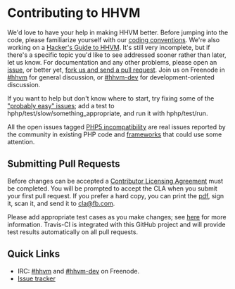 # Contributing to HHVM

We'd love to have your help in making HHVM better. Before jumping into the code, please familiarize yourself with our [coding conventions](hphp/doc/coding-conventions.md). We're also working on a [Hacker's Guide to HHVM](hphp/doc/hackers-guide). It's still very incomplete, but if there's a specific topic you'd like to see addressed sooner rather than later, let us know. For documentation and any other problems, please open an [issue](http://github.com/facebook/hhvm/issues), or better yet, [fork us and send a pull request](https://github.com/facebook/hhvm/pulls). Join us on Freenode in [#hhvm](http://webchat.freenode.net/?channels=hhvm) for general discussion, or [#hhvm-dev](http://webchat.freenode.net/?channels=hhvm-dev) for development-oriented discussion.

If you want to help but don't know where to start, try fixing some of the ["probably easy" issues](https://github.com/facebook/hhvm/issues?q=is%3Aopen+is%3Aissue+label%3A%22probably+easy%22); add a test to hphp/test/slow/something_appropriate, and run it with hphp/test/run.

All the open issues tagged [PHP5 incompatibility](https://github.com/facebook/hhvm/issues?labels=php5+incompatibility&page=1&state=open) are real issues reported by the community in existing PHP code and [frameworks](https://github.com/facebook/hhvm/wiki/OSS-PHP-Frameworks-Unit-Testing:-General) that could use some attention.

## Submitting Pull Requests

Before changes can be accepted a [Contributor Licensing Agreement](http://code.facebook.com/cla) must be completed. You will be prompted to accept the CLA when you submit your first pull request. If you prefer a hard copy, you can print the [pdf](https://github.com/facebook/hhvm/raw/master/hphp/doc/FB_Individual_CLA.pdf), sign it, scan it, and send it to <cla@fb.com>.

Please add appropriate test cases as you make changes; see [here](hphp/test/README.md) for more information. Travis-CI is integrated with this GitHub project and will provide test results automatically on all pull requests.

## Quick Links

 * IRC: [#hhvm](http://webchat.freenode.net/?channels=hhvm) and [#hhvm-dev](http://webchat.freenode.net/?channels=hhvm-dev) on Freenode.
 * [Issue tracker](http://github.com/facebook/hhvm/issues)
